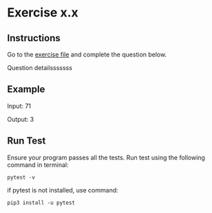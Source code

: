 # Exercise x.x
## Instructions

Go to the [exercise file](exercise.py) and complete the question below.

Question detailsssssss
## Example

Input: 71

Output: 3
## Run Test
Ensure your program passes all the tests. Run test using the following command in terminal:
```
pytest -v
```
if pytest is not installed, use command:
```
pip3 install -u pytest
```